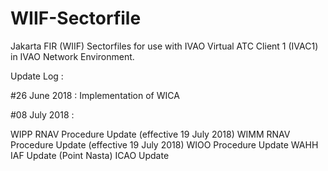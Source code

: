 # WIIF-Sectorfile
Jakarta FIR (WIIF) Sectorfiles for use with IVAO Virtual ATC Client 1 (IVAC1) in IVAO Network Environment.

Update Log :

#26 June 2018 : Implementation of WICA

#08 July 2018 :

WIPP RNAV Procedure Update (effective 19 July 2018)
WIMM RNAV Procedure Update (effective 19 July 2018)
WIOO Procedure Update
WAHH IAF Update (Point Nasta)
ICAO Update